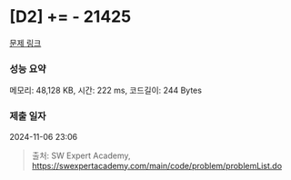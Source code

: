 # [D2] += - 21425 

[문제 링크](https://swexpertacademy.com/main/code/problem/problemDetail.do?contestProbId=AZD8K_UayDoDFAVs) 

### 성능 요약

메모리: 48,128 KB, 시간: 222 ms, 코드길이: 244 Bytes

### 제출 일자

2024-11-06 23:06



> 출처: SW Expert Academy, https://swexpertacademy.com/main/code/problem/problemList.do